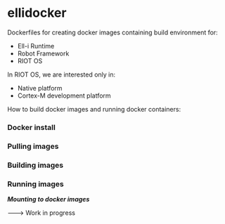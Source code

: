 # ellidocker

Dockerfiles for creating docker images containing build environment for:

- Ell-i Runtime
- Robot Framework
- RIOT OS

In RIOT OS, we are interested only in:

- Native platform
- Cortex-M development platform

How to build docker images and running docker containers:

### Docker install

### Pulling images

### Building images

### Running images

***Mounting <local working directory> to docker images***

---> Work in progress
